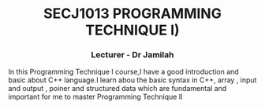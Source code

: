 <h1 align="center">SECJ1013 PROGRAMMING TECHNIQUE I)</h1>
<h3 align="center">Lecturer - Dr Jamilah</h3>
In this Programming Technique I course,I have a good introduction and basic about C++ language.I learn abou the basic syntax in C++, array , input and output , poiner and structured data which are fundamental and important for me to master Programming Technique II

